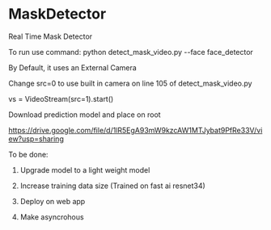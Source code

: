 # MaskDetector
Real Time Mask Detector

To run use command: python detect_mask_video.py --face face_detector 

By Default, it uses an External Camera

Change src=0 to use built in camera on line 105 of detect_mask_video.py

vs = VideoStream(src=1).start()

Download prediction model and place on root

https://drive.google.com/file/d/1lR5EgA93mW9kzcAW1MTJybat9PfRe33V/view?usp=sharing

To be done:

1. Upgrade model to a light weight model

2. Increase training data size (Trained on fast ai resnet34)

3. Deploy on web app

4. Make asyncrohous


